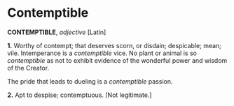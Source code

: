 # Contemptible

**CONTEMPTIBLE**, _adjective_ \[Latin\]

**1.** Worthy of contempt; that deserves scorn, or disdain; despicable; mean; vile. Intemperance is a _contemptible_ vice. No plant or animal is so _contemptible_ as not to exhibit evidence of the wonderful power and wisdom of the Creator.

The pride that leads to dueling is a _contemptible_ passion.

**2.** Apt to despise; contemptuous. \[Not legitimate.\]